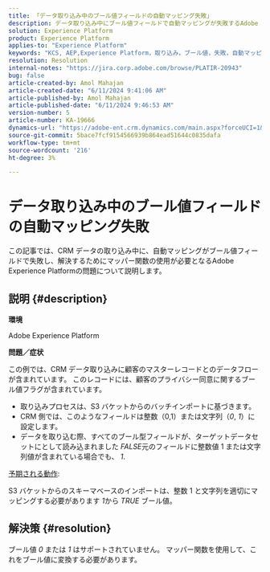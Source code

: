 ```yaml
---
title: 「データ取り込み中のブール値フィールドの自動マッピング失敗」
description: データ取り込み中にブール値フィールドで自動マッピングが失敗するAdobe Experience Platformの問題を解決する方法を説明します。
solution: Experience Platform
product: Experience Platform
applies-to: "Experience Platform"
keywords: "KCS, AEP,Experience Platform，取り込み，ブール値，失敗，自動マッピング，エラー，データ取り込み"
resolution: Resolution
internal-notes: "https://jira.corp.adobe.com/browse/PLATIR-20943"
bug: false
article-created-by: Amol Mahajan
article-created-date: "6/11/2024 9:41:06 AM"
article-published-by: Amol Mahajan
article-published-date: "6/11/2024 9:46:53 AM"
version-number: 5
article-number: KA-19666
dynamics-url: "https://adobe-ent.crm.dynamics.com/main.aspx?forceUCI=1&pagetype=entityrecord&etn=knowledgearticle&id=dbc4c7b8-d627-ef11-840b-000d3a34c086"
source-git-commit: 5bace7fcf9154566939b864ead51644c0835dafa
workflow-type: tm+mt
source-wordcount: '216'
ht-degree: 3%

---
```


# データ取り込み中のブール値フィールドの自動マッピング失敗


この記事では、CRM データの取り込み中に、自動マッピングがブール値フィールドで失敗し、解決するためにマッパー関数の使用が必要となるAdobe Experience Platformの問題について説明します。

## 説明 {#description}


<b>環境</b>

Adobe Experience Platform

<b>問題／症状</b>

この例では、CRM データ取り込みに顧客のマスターレコードとのデータフローが含まれています。 このレコードには、顧客のプライバシー同意に関するブール値フラグが含まれています。

- 取り込みプロセスは、S3 バケットからのバッチインポートに基づきます。
- CRM 側では、このようなフィールドは整数（0,1）または文字列（*0*, *1*）に設定します。
- データを取り込む際、すべてのブール型フィールドが、ターゲットデータセットにとして読み込まれました *FALSE*&#x200B;元のフィールドに整数値 1 または文字列値が含まれている場合でも、 *1*.


<u>予期される動作</u>:

S3 バケットからのスキーマベースのインポートは、整数 1 と文字列を適切にマッピングする必要があります *1*&#x200B;から *TRUE* ブール値。


## 解決策 {#resolution}


ブール値 *0* または *1* はサポートされていません。 マッパー関数を使用して、これをブール値に変換する必要があります。
